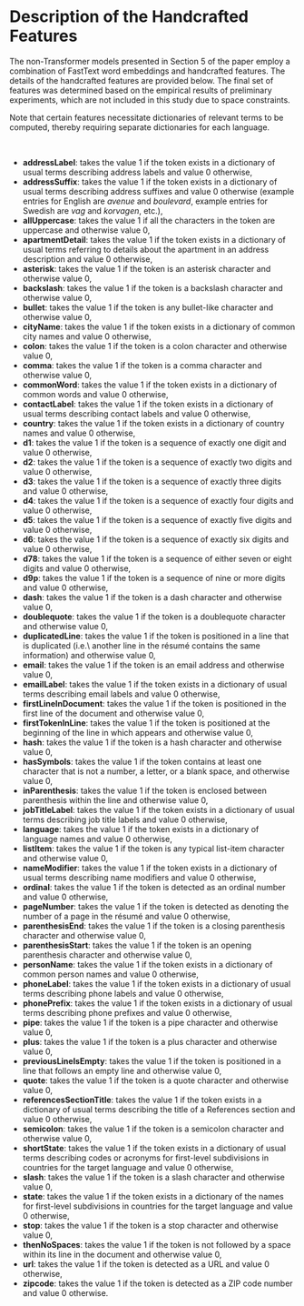 # Description of the Handcrafted Features

The non-Transformer models presented in Section 5 of the paper employ a combination of FastText word embeddings and 
handcrafted features. The details of the handcrafted features are provided below. The final set of features was determined 
based on the empirical results of preliminary experiments, which are not included in this study due to space constraints.

Note that certain features necessitate dictionaries of relevant terms to be computed, thereby requiring separate dictionaries
for each language.

<br>

- **addressLabel**: takes the value 1 if the token exists in a dictionary of usual terms describing address labels and value 0 otherwise,
- **addressSuffix**: takes the value 1 if the token exists in a dictionary of usual terms describing address suffixes and value 0 otherwise (example entries for English are *avenue* and *boulevard*, example entries for Swedish are *vag* and *korvagen*, etc.),
- **allUppercase**: takes the value 1 if all the characters in the token are uppercase and otherwise value 0,
- **apartmentDetail**: takes the value 1 if the token exists in a dictionary of usual terms referring to details about the apartment in an address description and value 0 otherwise,
- **asterisk**: takes the value 1 if the token is an asterisk character and otherwise value 0,
- **backslash**: takes the value 1 if the token is a backslash character and otherwise value 0,
- **bullet**: takes the value 1 if the token is any bullet-like character and otherwise value 0,
- **cityName**: takes the value 1 if the token exists in a dictionary of common city names and value 0 otherwise,
- **colon**: takes the value 1 if the token is a colon character and otherwise value 0,
- **comma**: takes the value 1 if the token is a comma character and otherwise value 0,
- **commonWord**: takes the value 1 if the token exists in a dictionary of common words and value 0 otherwise,
- **contactLabel**: takes the value 1 if the token exists in a dictionary of usual terms describing contact labels and value 0 otherwise,
- **country**: takes the value 1 if the token exists in a dictionary of country names and value 0 otherwise,
- **d1**: takes the value 1 if the token is a sequence of exactly one digit and value 0 otherwise,
- **d2**: takes the value 1 if the token is a sequence of exactly two digits and value 0 otherwise,
- **d3**: takes the value 1 if the token is a sequence of exactly three digits and value 0 otherwise,
- **d4**: takes the value 1 if the token is a sequence of exactly four digits and value 0 otherwise,
- **d5**: takes the value 1 if the token is a sequence of exactly five digits and value 0 otherwise,
- **d6**: takes the value 1 if the token is a sequence of exactly six digits and value 0 otherwise,
- **d78**: takes the value 1 if the token is a sequence of either seven or eight digits and value 0 otherwise,
- **d9p**: takes the value 1 if the token is a sequence of nine or more digits and value 0 otherwise,
- **dash**: takes the value 1 if the token is a dash character and otherwise value 0,
- **doublequote**: takes the value 1 if the token is a doublequote character and otherwise value 0,
- **duplicatedLine**: takes the value 1 if the token is positioned in a line that is duplicated (i.e.\ another line in the résumé contains the same information) and otherwise value 0,
- **email**: takes the value 1 if the token is an email address and otherwise value 0,
- **emailLabel**: takes the value 1 if the token exists in a dictionary of usual terms describing email labels and value 0 otherwise,
- **firstLineInDocument**: takes the value 1 if the token is positioned in the first line of the document and otherwise value 0,
- **firstTokenInLine**: takes the value 1 if the token is positioned at the beginning of the line in which appears and otherwise value 0,
- **hash**: takes the value 1 if the token is a hash character and otherwise value 0,
- **hasSymbols**: takes the value 1 if the token contains at least one character that is not a number, a letter, or a blank space, and otherwise value 0,
- **inParenthesis**: takes the value 1 if the token is enclosed between parenthesis within the line and otherwise value 0,
- **jobTitleLabel**: takes the value 1 if the token exists in a dictionary of usual terms describing job title labels and value 0 otherwise,
- **language**: takes the value 1 if the token exists in a dictionary of language names and value 0 otherwise,
- **listItem**: takes the value 1 if the token is any typical list-item character and otherwise value 0,
- **nameModifier**: takes the value 1 if the token exists in a dictionary of usual terms describing name modifiers and value 0 otherwise,
- **ordinal**: takes the value 1 if the token is detected as an ordinal number and value 0 otherwise,
- **pageNumber**: takes the value 1 if the token is detected as denoting the number of a page in the résumé and value 0 otherwise,
- **parenthesisEnd**: takes the value 1 if the token is a closing parenthesis character and otherwise value 0,
- **parenthesisStart**: takes the value 1 if the token is an opening parenthesis character and otherwise value 0,
- **personName**: takes the value 1 if the token exists in a dictionary of common person names and value 0 otherwise,
- **phoneLabel**: takes the value 1 if the token exists in a dictionary of usual terms describing phone labels and value 0 otherwise,
- **phonePrefix**: takes the value 1 if the token exists in a dictionary of usual terms describing phone prefixes and value 0 otherwise,
- **pipe**: takes the value 1 if the token is a pipe character and otherwise value 0,
- **plus**: takes the value 1 if the token is a plus character and otherwise value 0,
- **previousLineIsEmpty**: takes the value 1 if the token is positioned in a line that follows an empty line and otherwise value 0,
- **quote**: takes the value 1 if the token is a quote character and otherwise value 0,
- **referencesSectionTitle**: takes the value 1 if the token exists in a dictionary of usual terms describing the title of a References section and value 0 otherwise,
- **semicolon**: takes the value 1 if the token is a semicolon character and otherwise value 0,
- **shortState**: takes the value 1 if the token exists in a dictionary of usual terms describing codes or acronyms for first-level subdivisions in countries for the target language and value 0 otherwise,
- **slash**: takes the value 1 if the token is a slash character and otherwise value 0,
- **state**: takes the value 1 if the token exists in a dictionary of the names for first-level subdivisions in countries for the target language and value 0 otherwise,
- **stop**: takes the value 1 if the token is a stop character and otherwise value 0,
- **thenNoSpaces**: takes the value 1 if the token is not followed by a space within its line in the document and otherwise value 0,
- **url**: takes the value 1 if the token is detected as a URL and value 0 otherwise,
- **zipcode**: takes the value 1 if the token is detected as a ZIP code number and value 0 otherwise.
